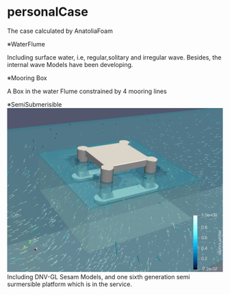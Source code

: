 # personalCase

The case calculated by AnatoliaFoam

※WaterFlume

Including surface water, i.e, regular,solitary and irregular wave. Besides, the internal wave Models have been developing.

※Mooring Box

A Box in the water Flume constrained by 4 mooring lines

※SemiSubmerisible
![image](https://github.com/Aunura/personalCase/blob/master/Picture/semi.0030.jpg)
Including DNV-GL Sesam Models, and one sixth generation semi surmersible platform which is in the service.
